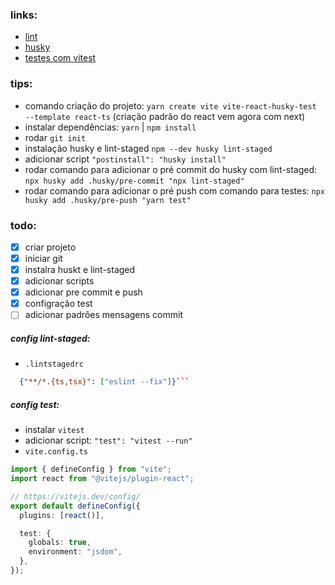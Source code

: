 ### links:

- [lint](https://medium.com/how-to-react/config-eslint-and-prettier-in-visual-studio-code-for-react-js-development-97bb2236b31a)
- [husky](https://medium.com/how-to-react/how-to-use-husky-and-lint-staged-in-react-js-to-push-your-error-free-code-to-git-f9a382d4b624)
- [testes com vitest](https://eternaldev.com/blog/testing-a-react-application-with-vitest)

### tips:

- comando criação do projeto: `yarn create vite vite-react-husky-test --template react-ts` (criação padrão do react vem agora com next)
- instalar dependências: `yarn` | `npm install`
- rodar `git init`
- instalação husky e lint-staged `npm --dev husky lint-staged`
- adicionar script `"postinstall": "husky install"`
- rodar comando para adicionar o pré commit do husky com lint-staged: `npx husky add .husky/pre-commit "npx lint-staged"`
- rodar comando para adicionar o pré push com comando para testes: `npx husky add .husky/pre-push "yarn test"`


### todo:
- [x] criar projeto
- [x] iniciar git
- [x] instalra huskt e lint-staged
- [x] adicionar scripts
- [x] adicionar pre commit e push
- [x] configração test
- [ ] adicionar padrões mensagens commit

##### config lint-staged:

- `.lintstagedrc`

````json
  {"**/*.{ts,tsx}": ["eslint --fix"]}```
````

##### config test:

- instalar `vitest`
- adicionar script: `"test": "vitest --run"`
- `vite.config.ts`

```ts
import { defineConfig } from "vite";
import react from "@vitejs/plugin-react";

// https://vitejs.dev/config/
export default defineConfig({
  plugins: [react()],

  test: {
    globals: true,
    environment: "jsdom",
  },
});
```
